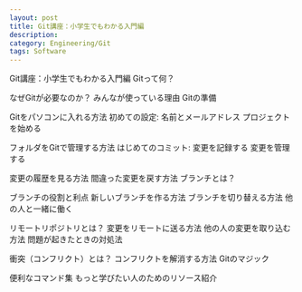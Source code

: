 ```yaml
---
layout: post
title: Git講座：小学生でもわかる入門編
description:
category: Engineering/Git
tags: Software
---
```


Git講座：小学生でもわかる入門編
Gitって何？

なぜGitが必要なのか？
みんなが使っている理由
Gitの準備

Gitをパソコンに入れる方法
初めての設定: 名前とメールアドレス
プロジェクトを始める

フォルダをGitで管理する方法
はじめてのコミット: 変更を記録する
変更を管理する

変更の履歴を見る方法
間違った変更を戻す方法
ブランチとは？

ブランチの役割と利点
新しいブランチを作る方法
ブランチを切り替える方法
他の人と一緒に働く

リモートリポジトリとは？
変更をリモートに送る方法
他の人の変更を取り込む方法
問題が起きたときの対処法

衝突（コンフリクト）とは？
コンフリクトを解消する方法
Gitのマジック

便利なコマンド集
もっと学びたい人のためのリソース紹介